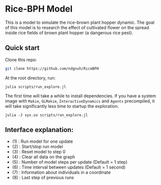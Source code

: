 # Rice-BPH Model

This is a model to simulate the rice-brown plant hopper dynamic.
The goal of this model is to research the effect of cultivated flower on the spread inside rice fields of brown plant hopper (a dangerous rice pest).

## Quick start

Clone this repo:
```bash
git clone https://github.com/ndgnuh/RiceBPH
```

At the root directory, run:

```shell
julia scripts/run_explore.jl
```

The first time will take a while to install dependencies. If you have a system image with `Makie`, `GLMakie`, `InteractiveDynamics` and `Agents` precompiled, it will take significantly less time to startup the exploration.
```shell
julia -J sys.so scripts/run_explore.jl
```

## Interface explanation:
- (1) : Run model for one update
- (2) : Start/stop run model
- (3) : Reset model to step 0 
- (4) : Clear all data on the graph
- (5) : Number of model steps per update (Default = 1 step)
- (6) : Time interval between updates (Default = 1 second)
- (7) : Information about individuals in a coordinate
- (8) : Last step of previous runs


